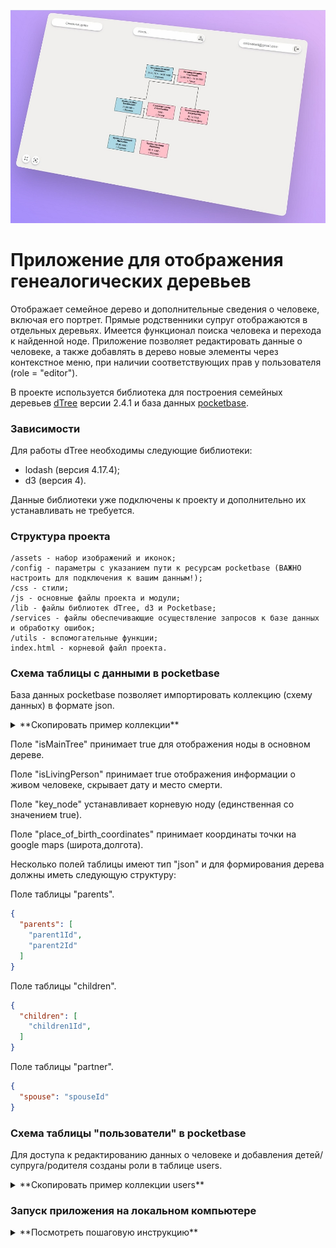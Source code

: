 ![Tree example](assets/treePromo.jpg)

# Приложение для отображения генеалогических деревьев

Отображает семейное дерево и дополнительные сведения о человеке, включая его портрет. Прямые родственники супруг отображаются в отдельных деревьях.
Имеется функционал поиска человека и перехода к найденной ноде.
Приложение позволяет редактировать данные о человеке, а также добавлять в дерево новые элементы через контекстное меню, при наличии соответствующих прав у пользователя (role = "editor").

В проекте используется библиотека для построения семейных деревьев [dTree](https://github.com/ErikGartner/dTree) версии 2.4.1 и база данных [pocketbase](https://pocketbase.io/).

### Зависимости
Для работы dTree необходимы следующие библиотеки:
* lodash (версия 4.17.4);
* d3 (версия 4).

Данные библиотеки уже подключены к проекту и дополнительно их устанавливать не требуется.

### Структура проекта
    /assets - набор изображений и иконок;
    /config - параметры с указанием пути к ресурсам pocketbase (ВАЖНО настроить для подключения к вашим данным!);
    /css - стили;
    /js - основные файлы проекта и модули;
    /lib - файлы библиотек dTree, d3 и Pocketbase;
    /services - файлы обеспечивающие осуществление запросов к базе данных и обработку ошибок;
    /utils - вспомогательные функции;
    index.html - корневой файл проекта.

### Схема таблицы с данными в pocketbase
База данных pocketbase позволяет импортировать коллекцию (схему данных) в формате json.

<details> <summary>**Скопировать пример коллекции**</summary>

```json
[
    {
        "id": "djal98a7q4a4nnq",
        "listRule": "@request.auth.id != \"\"",
        "viewRule": "@request.auth.id != \"\"",
        "createRule": "@request.auth.id != \"\" && @request.auth.role = \"editor\"",
        "updateRule": "@request.auth.id != \"\" && @request.auth.role = \"editor\"",
        "deleteRule": null,
        "name": "genealogy",
        "type": "base",
        "fields": [
            {
                "autogeneratePattern": "[a-z0-9]{15}",
                "hidden": false,
                "id": "text3208210256",
                "max": 15,
                "min": 15,
                "name": "id",
                "pattern": "^[a-z0-9]+$",
                "presentable": false,
                "primaryKey": true,
                "required": true,
                "system": true,
                "type": "text"
            },
            {
                "autogeneratePattern": "",
                "hidden": false,
                "id": "1cpdgevn",
                "max": 0,
                "min": 0,
                "name": "name",
                "pattern": "",
                "presentable": false,
                "primaryKey": false,
                "required": true,
                "system": false,
                "type": "text"
            },
            {
                "hidden": false,
                "id": "3oxskp1c",
                "maxSelect": 1,
                "name": "gender",
                "presentable": false,
                "required": true,
                "system": false,
                "type": "select",
                "values": [
                    "M",
                    "F"
                ]
            },
            {
                "hidden": false,
                "id": "y7f7i70j",
                "maxSelect": 1,
                "maxSize": 5242880,
                "mimeTypes": [
                    "image/jpeg",
                    "image/vnd.mozilla.apng",
                    "image/png"
                ],
                "name": "portret",
                "presentable": false,
                "protected": false,
                "required": false,
                "system": false,
                "thumbs": [
                    "200x200f"
                ],
                "type": "file"
            },
            {
                "autogeneratePattern": "",
                "hidden": false,
                "id": "rjs05tyj",
                "max": 20,
                "min": 0,
                "name": "date_of_birth",
                "pattern": "",
                "presentable": false,
                "primaryKey": false,
                "required": true,
                "system": false,
                "type": "text"
            },
            {
                "autogeneratePattern": "",
                "hidden": false,
                "id": "wh80oml2",
                "max": 20,
                "min": 0,
                "name": "date_of_death",
                "pattern": "",
                "presentable": false,
                "primaryKey": false,
                "required": false,
                "system": false,
                "type": "text"
            },
            {
                "autogeneratePattern": "",
                "hidden": false,
                "id": "hj19lfca",
                "max": 50,
                "min": 0,
                "name": "place_of_birth",
                "pattern": "",
                "presentable": false,
                "primaryKey": false,
                "required": false,
                "system": false,
                "type": "text"
            },
            {
                "autogeneratePattern": "",
                "hidden": false,
                "id": "12xua8gn",
                "max": 0,
                "min": 0,
                "name": "place_of_birth_coordinates",
                "pattern": "",
                "presentable": false,
                "primaryKey": false,
                "required": false,
                "system": false,
                "type": "text"
            },
            {
                "autogeneratePattern": "",
                "hidden": false,
                "id": "qfatge8n",
                "max": 50,
                "min": 0,
                "name": "place_of_death",
                "pattern": "",
                "presentable": false,
                "primaryKey": false,
                "required": false,
                "system": false,
                "type": "text"
            },
            {
                "convertURLs": false,
                "hidden": false,
                "id": "n3tnaasl",
                "maxSize": 0,
                "name": "information",
                "presentable": false,
                "required": false,
                "system": false,
                "type": "editor"
            },
            {
                "hidden": false,
                "id": "t5b1guf8",
                "maxSize": 2000000,
                "name": "parents",
                "presentable": false,
                "required": false,
                "system": false,
                "type": "json"
            },
            {
                "hidden": false,
                "id": "uanxbdqu",
                "maxSize": 2000000,
                "name": "children",
                "presentable": false,
                "required": false,
                "system": false,
                "type": "json"
            },
            {
                "hidden": false,
                "id": "vgdxarjd",
                "maxSize": 2000000,
                "name": "partner",
                "presentable": false,
                "required": false,
                "system": false,
                "type": "json"
            },
            {
                "hidden": false,
                "id": "2tmbacn5",
                "name": "key_node",
                "presentable": false,
                "required": false,
                "system": false,
                "type": "bool"
            },
            {
                "hidden": false,
                "id": "5xbc2aun",
                "name": "isLivingPerson",
                "presentable": false,
                "required": false,
                "system": false,
                "type": "bool"
            },
            {
                "hidden": false,
                "id": "hpittoif",
                "name": "isMainTree",
                "presentable": false,
                "required": false,
                "system": false,
                "type": "bool"
            },
            {
                "hidden": false,
                "id": "autodate2990389176",
                "name": "created",
                "onCreate": true,
                "onUpdate": false,
                "presentable": false,
                "system": false,
                "type": "autodate"
            },
            {
                "hidden": false,
                "id": "autodate3332085495",
                "name": "updated",
                "onCreate": true,
                "onUpdate": true,
                "presentable": false,
                "system": false,
                "type": "autodate"
            }
        ],
        "indexes": [],
        "system": false
    }
]
```
</details>

Поле "isMainTree" принимает true для отображения ноды в основном дереве.

Поле "isLivingPerson" принимает true отображения информации о живом человеке, скрывает дату и место смерти.

Поле "key_node" устанавливает корневую ноду (единственная со значением true).

Поле "place_of_birth_coordinates" принимает координаты точки на google maps (широта,долгота).

Несколько полей таблицы имеют тип "json" и для формирования дерева должны иметь следующую структуру:

Поле таблицы "parents".
```json
{
  "parents": [
    "parent1Id",
    "parent2Id"
  ]
}
```

Поле таблицы "children".
```json
{
  "children": [
    "children1Id",
  ]
}
```

Поле таблицы "partner".
```json
{
  "spouse": "spouseId"
}
```

### Схема таблицы "пользователи" в pocketbase

Для доступа к редактированию данных о человеке и добавления детей/супруга/родителя созданы роли в таблице users.

<details> <summary>**Скопировать пример коллекции users**</summary>

```json
[
    {
        "id": "_pb_users_auth_",
        "listRule": null,
        "viewRule": null,
        "createRule": null,
        "updateRule": null,
        "deleteRule": null,
        "name": "users",
        "type": "auth",
        "fields": [
            {
                "autogeneratePattern": "[a-z0-9]{15}",
                "hidden": false,
                "id": "text3208210256",
                "max": 15,
                "min": 15,
                "name": "id",
                "pattern": "^[a-z0-9]+$",
                "presentable": false,
                "primaryKey": true,
                "required": true,
                "system": true,
                "type": "text"
            },
            {
                "cost": 10,
                "hidden": true,
                "id": "password901924565",
                "max": 0,
                "min": 8,
                "name": "password",
                "pattern": "",
                "presentable": false,
                "required": true,
                "system": true,
                "type": "password"
            },
            {
                "autogeneratePattern": "[a-zA-Z0-9_]{50}",
                "hidden": true,
                "id": "text2504183744",
                "max": 60,
                "min": 30,
                "name": "tokenKey",
                "pattern": "",
                "presentable": false,
                "primaryKey": false,
                "required": true,
                "system": true,
                "type": "text"
            },
            {
                "exceptDomains": null,
                "hidden": false,
                "id": "email3885137012",
                "name": "email",
                "onlyDomains": null,
                "presentable": false,
                "required": true,
                "system": true,
                "type": "email"
            },
            {
                "hidden": false,
                "id": "bool1547992806",
                "name": "emailVisibility",
                "presentable": false,
                "required": false,
                "system": true,
                "type": "bool"
            },
            {
                "hidden": false,
                "id": "bool256245529",
                "name": "verified",
                "presentable": false,
                "required": false,
                "system": true,
                "type": "bool"
            },
            {
                "autogeneratePattern": "users[0-9]{6}",
                "hidden": false,
                "id": "text4166911607",
                "max": 150,
                "min": 3,
                "name": "username",
                "pattern": "^[\\w][\\w\\.\\-]*$",
                "presentable": false,
                "primaryKey": false,
                "required": true,
                "system": false,
                "type": "text"
            },
            {
                "hidden": false,
                "id": "users_avatar",
                "maxSelect": 1,
                "maxSize": 5242880,
                "mimeTypes": [
                    "image/jpeg",
                    "image/png",
                    "image/svg+xml",
                    "image/gif",
                    "image/webp"
                ],
                "name": "avatar",
                "presentable": false,
                "protected": false,
                "required": false,
                "system": false,
                "thumbs": null,
                "type": "file"
            },
            {
                "hidden": false,
                "id": "tqrvqkyv",
                "maxSelect": 1,
                "name": "role",
                "presentable": false,
                "required": true,
                "system": false,
                "type": "select",
                "values": [
                    "viewer",
                    "editor"
                ]
            },
            {
                "autogeneratePattern": "",
                "hidden": false,
                "id": "u822yrfz",
                "max": 0,
                "min": 0,
                "name": "name",
                "pattern": "",
                "presentable": false,
                "primaryKey": false,
                "required": false,
                "system": false,
                "type": "text"
            },
            {
                "hidden": false,
                "id": "autodate2990389176",
                "name": "created",
                "onCreate": true,
                "onUpdate": false,
                "presentable": false,
                "system": false,
                "type": "autodate"
            },
            {
                "hidden": false,
                "id": "autodate3332085495",
                "name": "updated",
                "onCreate": true,
                "onUpdate": true,
                "presentable": false,
                "system": false,
                "type": "autodate"
            }
        ],
        "indexes": [
            "CREATE UNIQUE INDEX `__pb_users_auth__username_idx` ON `users` (username COLLATE NOCASE)",
            "CREATE UNIQUE INDEX `__pb_users_auth__email_idx` ON `users` (`email`) WHERE `email` != ''",
            "CREATE UNIQUE INDEX `__pb_users_auth__tokenKey_idx` ON `users` (`tokenKey`)"
        ],
        "system": false,
        "authRule": "",
        "manageRule": null,
        "authAlert": {
            "enabled": true,
            "emailTemplate": {
                "subject": "Login from a new location",
                "body": "<p>Hello,</p>\n<p>We noticed a login to your {APP_NAME} account from a new location.</p>\n<p>If this was you, you may disregard this email.</p>\n<p><strong>If this wasn't you, you should immediately change your {APP_NAME} account password to revoke access from all other locations.</strong></p>\n<p>\n  Thanks,<br/>\n  {APP_NAME} team\n</p>"
            }
        },
        "oauth2": {
            "mappedFields": {
                "id": "",
                "name": "",
                "username": "username",
                "avatarURL": ""
            },
            "enabled": false
        },
        "passwordAuth": {
            "enabled": true,
            "identityFields": [
                "email"
            ]
        },
        "mfa": {
            "enabled": false,
            "duration": 1800,
            "rule": ""
        },
        "otp": {
            "enabled": false,
            "duration": 180,
            "length": 8,
            "emailTemplate": {
                "subject": "OTP for {APP_NAME}",
                "body": "<p>Hello,</p>\n<p>Your one-time password is: <strong>{OTP}</strong></p>\n<p><i>If you didn't ask for the one-time password, you can ignore this email.</i></p>\n<p>\n  Thanks,<br/>\n  {APP_NAME} team\n</p>"
            }
        },
        "authToken": {
            "duration": 1209600
        },
        "passwordResetToken": {
            "duration": 1800
        },
        "emailChangeToken": {
            "duration": 1800
        },
        "verificationToken": {
            "duration": 604800
        },
        "fileToken": {
            "duration": 120
        },
        "verificationTemplate": {
            "subject": "Verify your {APP_NAME} email",
            "body": "<p>Hello,</p>\n<p>Thank you for joining us at {APP_NAME}.</p>\n<p>Click on the button below to verify your email address.</p>\n<p>\n  <a class=\"btn\" href=\"{APP_URL}/_/#/auth/confirm-verification/{TOKEN}\" target=\"_blank\" rel=\"noopener\">Verify</a>\n</p>\n<p>\n  Thanks,<br/>\n  {APP_NAME} team\n</p>"
        },
        "resetPasswordTemplate": {
            "subject": "Reset your {APP_NAME} password",
            "body": "<p>Hello,</p>\n<p>Click on the button below to reset your password.</p>\n<p>\n  <a class=\"btn\" href=\"{APP_URL}/_/#/auth/confirm-password-reset/{TOKEN}\" target=\"_blank\" rel=\"noopener\">Reset password</a>\n</p>\n<p><i>If you didn't ask to reset your password, you can ignore this email.</i></p>\n<p>\n  Thanks,<br/>\n  {APP_NAME} team\n</p>"
        },
        "confirmEmailChangeTemplate": {
            "subject": "Confirm your {APP_NAME} new email address",
            "body": "<p>Hello,</p>\n<p>Click on the button below to confirm your new email address.</p>\n<p>\n  <a class=\"btn\" href=\"{APP_URL}/_/#/auth/confirm-email-change/{TOKEN}\" target=\"_blank\" rel=\"noopener\">Confirm new email</a>\n</p>\n<p><i>If you didn't ask to change your email address, you can ignore this email.</i></p>\n<p>\n  Thanks,<br/>\n  {APP_NAME} team\n</p>"
        }
    }
]
```
</details>

### Запуск приложения на локальном компьютере

<details> <summary>**Посмотреть пошаговую инструкцию**</summary>

1. **Скачать исходный код проекта**

   **Способ 1 (простой, без установки дополнительных программ):**
   - В репозитории нажать кнопку "Code" → "Download ZIP"
   - Распаковать скачанный архив в удобное место на компьютере

   **Способ 2 (через Git):**
   - Сначала установить Git:
     - **Windows**: скачать с https://git-scm.com/download/windows и установить
     - **Mac**: Git обычно уже установлен, если нет - установить через https://git-scm.com/download/mac
   - Открыть терминал редактора VS Сode (или другую командную строку) в папке, где хотите сохранить проект
   - Выполнить команду:
   ```bash
   git clone https://github.com/Efim-Maisak/family-tree-dTree.git
   ```

2. **Скачать PocketBase**
   - Перейти на официальный сайт: https://pocketbase.io/ и скачать версию базы данных для вашей операционной системы
   - Распаковать скачанный архив **в папку проекта** (там где находится файл `index.html`)

3. **Запуск PocketBase**
   - **Windows**:
	 - Запустить файл pocketbase.exe в папке проекта
     - Открыть терминал в редакторе кода и в папке проекта выполнить команду: `./pocketbase serve`
   - После запуска в консоли появится сообщение о том, что сервер запущен на адресе: http://127.0.0.1:8090

   > ⚠️ **Важно**: Не закрывайте терминал - PocketBase должен работать постоянно, пока вы используете приложение

4. **Создание административного аккаунта**
   - Перейти в браузере по адресу: http://127.0.0.1:8090/_/
   - Создать административный аккаунт суперпользователя (email и пароль)

5. **Импорт коллекции с данными для древа**
   - В админ-панели PocketBase перейти в раздел "Collections"
   - Нажать "Import collections"
   - Вставить JSON-схему коллекции `genealogy` из описания проекта:
   ```json
   [
     {
       "id": "djal98a7q4a4nnq",
       "name": "genealogy",
       "type": "base",
       "system": false,
       "schema": [
         // ... полная схема из описания
       ]
     }
   ]
   ```
   - При импорте выбрать опцию "Merge with existing collection"

6. **Импорт коллекции users**
   - Аналогично импортировать коллекцию `users` используя JSON-схему из описания
   - Эта коллекция управляет правами доступа пользователей
   - При импорте также выбрать опцию "Merge with existing collection"

7. **Включить BatchAPI**
	- В админ-панели PocketBase перейти в раздел "Application"
	- BatchAPI переведите в режим "enabled"

8. **Создание пользователя для входа в приложение**
   - В разделе "Collections" выбрать коллекцию "users"
   - Создать нового пользователя с полями:
     - email: ваш email
     - password: ваш пароль
     - role: "editor" (для возможности редактирования)
     - name: ваше имя
	 - verified: true

9. **Настройка конфигурации API**
   - В папке проекта найти папку `config`
   - Найти файл `apiConfig.example`и переименовать его в `apiConfig.js`
   - Открыть файл `apiConfig.js` и убедиться, что параметры соответствуют настройкам локального запуска (обычно менять ничего не нужно):
   ```javascript
   // Базовый адрес БД
   export const baseUrl = "http://127.0.0.1:8090";
   // Адрес для запроса к БД
   export const baseDBpath = "http://127.0.0.1:8090/api/collections";
   // Название таблицы с данными (переименуйте если у вас другое название)
   export const dataTable = "genealogy";
   // Максимальное количество записей возвращаемое из базы
   export const maxItems = "200";
   // Адрес для получения изображений из БД
   export const baseImagePath = "http://127.0.0.1:8090/api/files";
   // Первая буква фамилии для логотипа (можете изменить на свою)
   export const letterOnShield = "A";
   ```
   - Сохранить файл

10. **Открытие приложения**
	- Если используете редактор VS Сode - установите расширение "Live Server"
    - Перейтите в браузере по адресу: http://localhost:8000 (или запустите Live Server нажав кнопку в правом нижнем углу)
    - Готово! Войдите в приложение используя созданный ранее аккаунт пользователя

</details>